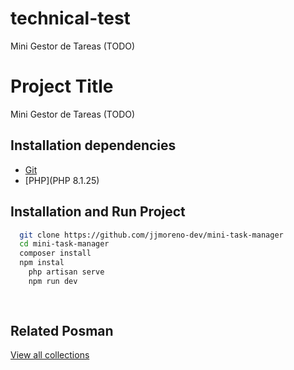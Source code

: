 # technical-test
 Mini Gestor de Tareas (TODO)

# Project Title

Mini Gestor de Tareas (TODO)

## Installation dependencies

 - [Git](https://git-scm.com/)
 - [PHP](PHP 8.1.25)
 

## Installation and Run Project

```bash
  git clone https://github.com/jjmoreno-dev/mini-task-manager
  cd mini-task-manager
  composer install
  npm instal
    php artisan serve
    npm run dev
  
  
```
    
## Related Posman

[View all collections](https://www.postman.com/restless-water-503417/workspace/interfell/collection/24241606-f44624a3-0663-49d6-b8d5-07c63b395b93?action=share&creator=24241606)

